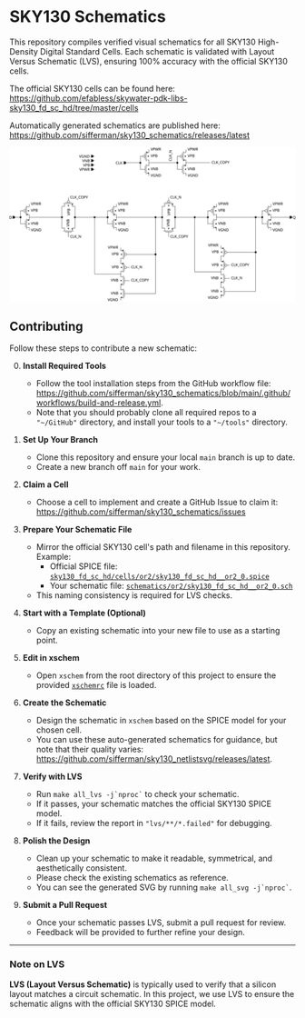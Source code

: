 
# SKY130 Schematics

This repository compiles verified visual schematics for all SKY130 High-Density Digital Standard Cells. Each schematic is validated with Layout Versus Schematic (LVS), ensuring 100% accuracy with the official SKY130 cells.

The official SKY130 cells can be found here:
https://github.com/efabless/skywater-pdk-libs-sky130_fd_sc_hd/tree/master/cells

Automatically generated schematics are published here:
https://github.com/sifferman/sky130_schematics/releases/latest

![sky130_fd_sc_hd__dfxtp_1](docs/sky130_fd_sc_hd__dfxtp_1.svg)

## Contributing

Follow these steps to contribute a new schematic:

0. **Install Required Tools**
   * Follow the tool installation steps from the GitHub workflow file: <https://github.com/sifferman/sky130_schematics/blob/main/.github/workflows/build-and-release.yml>.
   * Note that you should probably clone all required repos to a `"~/GitHub"` directory, and install your tools to a `"~/tools"` directory.

1. **Set Up Your Branch**
   * Clone this repository and ensure your local `main` branch is up to date.
   * Create a new branch off `main` for your work.

2. **Claim a Cell**
   * Choose a cell to implement and create a GitHub Issue to claim it:
     <https://github.com/sifferman/sky130_schematics/issues>

3. **Prepare Your Schematic File**
   * Mirror the official SKY130 cell's path and filename in this repository.
     Example:
     * Official SPICE file:
       [`sky130_fd_sc_hd/cells/or2/sky130_fd_sc_hd__or2_0.spice`](https://github.com/efabless/skywater-pdk-libs-sky130_fd_sc_hd/blob/master/cells/or2/sky130_fd_sc_hd__or2_0.spice)
     * Your schematic file:
       [`schematics/or2/sky130_fd_sc_hd__or2_0.sch`](https://github.com/sifferman/sky130_schematics/blob/main/schematics/or2/sky130_fd_sc_hd__or2_0.sch)
   * This naming consistency is required for LVS checks.

4. **Start with a Template (Optional)**
   * Copy an existing schematic into your new file to use as a starting point.

5. **Edit in xschem**
   * Open `xschem` from the root directory of this project to ensure the provided
     [`xschemrc`](https://github.com/sifferman/sky130_schematics/blob/main/xschemrc) file is loaded.

6. **Create the Schematic**
   * Design the schematic in `xschem` based on the SPICE model for your chosen cell.
   * You can use these auto-generated schematics for guidance, but note that their quality varies: <https://github.com/sifferman/sky130_netlistsvg/releases/latest>.

7. **Verify with LVS**
   * Run `` make all_lvs -j`nproc` `` to check your schematic.
   * If it passes, your schematic matches the official SKY130 SPICE model.
   * If it fails, review the report in `"lvs/**/*.failed"` for debugging.

8. **Polish the Design**
   * Clean up your schematic to make it readable, symmetrical, and aesthetically consistent.
   * Please check the existing schematics as reference.
   * You can see the generated SVG by running `` make all_svg -j`nproc` ``.

9. **Submit a Pull Request**
   * Once your schematic passes LVS, submit a pull request for review.
   * Feedback will be provided to further refine your design.

---

### Note on LVS
**LVS (Layout Versus Schematic)** is typically used to verify that a silicon layout matches a circuit schematic. In this project, we use LVS to ensure the schematic aligns with the official SKY130 SPICE model.
